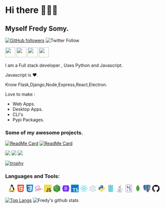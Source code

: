 # <h1>Hi there 🙋🏻‍♂️ </h1>
## Myself Fredy Somy.


[![GitHub followers](https://img.shields.io/github/followers/fredysomy?style=social)]()
![Twitter Follow](https://img.shields.io/twitter/follow/FredySomy?style=social)


<a href="https://dev.to/fredysomy"><img height="32px" width="32px" src="https://encrypted-tbn0.gstatic.com/images?q=tbn:ANd9GcRgajA05XF6eHfhMRKT9EunERUm82WuKMe8MQ&usqp=CAU"></a>
<a href="https://linkedin.com/in/fredysomy"><img height="32px" width="32px" src="https://encrypted-tbn0.gstatic.com/images?q=tbn:ANd9GcRLmPdKRkCtqXB94svbTykR1XudgqXLhlolMQ&usqp=CAU"></a>
<a href="https://twitter.com/FredySomy"><img height="32px" width="32px" src="https://encrypted-tbn0.gstatic.com/images?q=tbn:ANd9GcQoaGWjOH7kQ2Vpv34G4VtDKSWVwkuqiPxV6Q&usqp=CAU"></a>
<a href="https://fredysomy.hashnode.dev"><img height="32px" width="32px" src="https://cdn.hashnode.com/res/hashnode/image/upload/v1592752137870/scHk9tTaA.png?auto=compressUQ1nKYMaA=w384-h384"></a>


I am a Full stack developer , Uses Python and Javascript.<br>

Javascript is ❤️.<br>

Know Flask,Django,Node,Express,React,Electron.<br>

Love to make :
 * Web Apps.
 * Desktop Apps.
 * CLI's
 * Pypi Packages.

### Some of my awesome projects.


[![ReadMe Card](https://github-readme-stats.vercel.app/api/pin/?username=fredysomy&repo=pysonDB&theme=shades-of-purple)](https://github.com/fredysomy/pysonDB)
[![ReadMe Card](https://github-readme-stats.vercel.app/api/pin/?username=fredysomy&repo=MarkdownIt&theme=shades-of-purple)](https://github.com/fredysomy/MarkdownIt) 

![](https://komarev.com/ghpvc/?username=fredysomy&color=010040&style=flat-square)
![](https://img.shields.io/github/followers/fredysomy?style=flat-square)
![](https://img.shields.io/github/stars/fredysomy?style=flat-square)



 [![trophy](https://github-profile-trophy.vercel.app/?username=fredysomy&margin-w=15&column=4&row=3)](https://github.com/ryo-ma/github-profile-trophy)
 

### Languages and Tools: 

<p align="center">
    <img src="https://raw.githubusercontent.com/devicons/devicon/master/icons/linux/linux-original.svg" width="25px" height="25px"/>
    <img src="https://raw.githubusercontent.com/devicons/devicon/master/icons/html5/html5-original.svg" width="25px" height="25px"/>
    <img src="https://raw.githubusercontent.com/devicons/devicon/master/icons/css3/css3-original.svg" width="25px" height="25px"/>
    <img src="https://raw.githubusercontent.com/devicons/devicon/master/icons/sass/sass-original.svg" width="25px" height="25px"/>
    <img src="https://raw.githubusercontent.com/devicons/devicon/master/icons/javascript/javascript-original.svg" width="25px" height="25px"/>
    <img src="https://raw.githubusercontent.com/devicons/devicon/master/icons/nodejs/nodejs-original.svg" width="25px" height="25px"/>
    <img src="https://raw.githubusercontent.com/devicons/devicon/master/icons/bootstrap/bootstrap-plain.svg" width="25px" height="25px"/>
    <img src="https://raw.githubusercontent.com/devicons/devicon/master/icons/typescript/typescript-original.svg" width="25px" height="25px"/>
    <img src="https://raw.githubusercontent.com/devicons/devicon/master/icons/react/react-original.svg" width="25px" height="25px"/>
    <img src="https://raw.githubusercontent.com/devicons/devicon/master/icons/electron/electron-original.svg" width="25px" height="25px"/>
    <img src="https://raw.githubusercontent.com/devicons/devicon/master/icons/python/python-original.svg" width="25px" height="25px"/>
    <img src="https://raw.githubusercontent.com/devicons/devicon/master/icons/go/go-original.svg" width="25px" height="25px"/>
    <img src="https://raw.githubusercontent.com/devicons/devicon/master/icons/java/java-original.svg" width="25px" height="25px"/>
    <img src="https://raw.githubusercontent.com/devicons/devicon/master/icons/heroku/heroku-original.svg" width="25px" height="25px"/>
    <img src="https://raw.githubusercontent.com/devicons/devicon/master/icons/mongodb/mongodb-original.svg" width="25px" height="25px"/>
    <img src="https://raw.githubusercontent.com/devicons/devicon/master/icons/postgresql/postgresql-original.svg" width="25px" height="25px"/>
    <img src="https://raw.githubusercontent.com/devicons/devicon/master/icons/github/github-original.svg" width="25px" height="25px"/>
  </p>

[![Top Langs](https://github-readme-stats.vercel.app/api/top-langs/?username=fredysomy&layout=compact&langs_count=8)](https://github.com/fredysomy)
![Fredy's github stats](https://github-readme-stats.vercel.app/api?username=fredysomy&show_icons=true&hide=["issues"])
